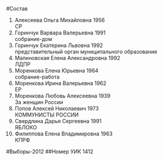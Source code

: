 #Состав
1. Алексеева Ольга Михайловна 1956   
    СР
2. Горинчук Варвара Валерьевна 1991   
    собрание-дом
3. Горинчук Екатерина Львовна 1992   
    представительный орган муниципального образования
4. Малиновская Елена Александровна 1992   
    ЛДПР
5. Моренкова Елена Юрьевна 1964   
    собрание-работа
6. Моренкова Ирина Валерьевна 1962   
    ЕР
7. Моренкова Любовь Алексеевна 1939   
    За женщин России
8. Попов Алексей Николаевич 1973   
    КОММУНИСТЫ РОССИИ
9. Свердлина Дарья Сергеевна 1991   
    ЯБЛОКО
10. Филиппова Елена Владимировна 1963   
    КПРФ

#Выборы-2012
##Номер УИК
1412